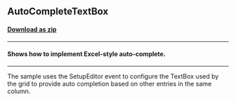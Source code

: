 ## AutoCompleteTextBox
#### [Download as zip](https://grapecity.github.io/DownGit/#/home?url=https://github.com/GrapeCity/ComponentOne-WinForms-Samples/tree/master/NetFramework\FlexGrid\CS\AutoCompleteTextBox)
____
#### Shows how to implement Excel-style auto-complete.
____
The sample uses the SetupEditor event to configure the TextBox used by the grid to provide auto completion based on other entries in the same column.
